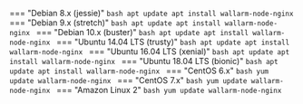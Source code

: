 === "Debian 8.x (jessie)"
    ```bash
    apt update
    apt install wallarm-node-nginx
    ```
=== "Debian 9.x (stretch)"
    ```bash
    apt update
    apt install wallarm-node-nginx
    ```
=== "Debian 10.x (buster)"
    ```bash
    apt update
    apt install wallarm-node-nginx
    ```
=== "Ubuntu 14.04 LTS (trusty)"
    ```bash
    apt update
    apt install wallarm-node-nginx
    ```
=== "Ubuntu 16.04 LTS (xenial)"
    ```bash
    apt update
    apt install wallarm-node-nginx
    ```
=== "Ubuntu 18.04 LTS (bionic)"
    ```bash
    apt update
    apt install wallarm-node-nginx
    ```
=== "CentOS 6.x"
    ```bash
    yum update wallarm-node-nginx
    ```
=== "CentOS 7.x"
    ```bash
    yum update wallarm-node-nginx
    ```
=== "Amazon Linux 2"
    ```bash
    yum update wallarm-node-nginx
    ```